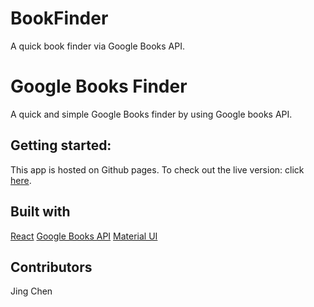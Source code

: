 # BookFinder
A quick book finder via Google Books API.

# Google Books Finder

A quick and simple Google Books finder by using Google books API.

## Getting started:

This app is hosted on Github pages. 
To check out the live version: click [here](https://jcjc2019.github.io/BookFinder/).

## Built with

[React](https://reactjs.org/)
[Google Books API](https://developers.google.com/books/)
[Material UI](https://material-ui.com/)

## Contributors
Jing Chen
